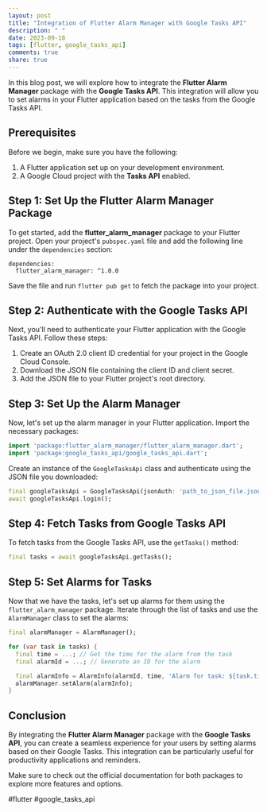 ```yaml
---
layout: post
title: "Integration of Flutter Alarm Manager with Google Tasks API"
description: " "
date: 2023-09-18
tags: [flutter, google_tasks_api]
comments: true
share: true
---
```


In this blog post, we will explore how to integrate the **Flutter Alarm Manager** package with the **Google Tasks API**. This integration will allow you to set alarms in your Flutter application based on the tasks from the Google Tasks API.

## Prerequisites
Before we begin, make sure you have the following:

1. A Flutter application set up on your development environment.
2. A Google Cloud project with the **Tasks API** enabled.

## Step 1: Set Up the Flutter Alarm Manager Package
To get started, add the **flutter_alarm_manager** package to your Flutter project. Open your project's `pubspec.yaml` file and add the following line under the `dependencies` section:

```
dependencies:
  flutter_alarm_manager: ^1.0.0
```

Save the file and run `flutter pub get` to fetch the package into your project.

## Step 2: Authenticate with the Google Tasks API
Next, you'll need to authenticate your Flutter application with the Google Tasks API. Follow these steps:

1. Create an OAuth 2.0 client ID credential for your project in the Google Cloud Console.
2. Download the JSON file containing the client ID and client secret.
3. Add the JSON file to your Flutter project's root directory.

## Step 3: Set Up the Alarm Manager
Now, let's set up the alarm manager in your Flutter application. Import the necessary packages:

```dart
import 'package:flutter_alarm_manager/flutter_alarm_manager.dart';
import 'package:google_tasks_api/google_tasks_api.dart';
```

Create an instance of the `GoogleTasksApi` class and authenticate using the JSON file you downloaded:

```dart
final googleTasksApi = GoogleTasksApi(jsonAuth: 'path_to_json_file.json');
await googleTasksApi.login();
```

## Step 4: Fetch Tasks from Google Tasks API
To fetch tasks from the Google Tasks API, use the `getTasks()` method:

```dart
final tasks = await googleTasksApi.getTasks();
```

## Step 5: Set Alarms for Tasks
Now that we have the tasks, let's set up alarms for them using the `flutter_alarm_manager` package. Iterate through the list of tasks and use the `AlarmManager` class to set the alarms:

```dart
final alarmManager = AlarmManager();

for (var task in tasks) {
  final time = ...; // Get the time for the alarm from the task
  final alarmId = ...; // Generate an ID for the alarm

  final alarmInfo = AlarmInfo(alarmId, time, 'Alarm for task: ${task.title}');
  alarmManager.setAlarm(alarmInfo);
}
```

## Conclusion
By integrating the **Flutter Alarm Manager** package with the **Google Tasks API**, you can create a seamless experience for your users by setting alarms based on their Google Tasks. This integration can be particularly useful for productivity applications and reminders.

Make sure to check out the official documentation for both packages to explore more features and options.

#flutter #google_tasks_api
